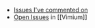 - [Issues I've commented on](https://github.com/search?q=is%3Aissue+commenter%3Aastr0n0mer&type=issues&s=updated&o=desc)
- [Open Issues](https://github.com/search?q=user%3Aphilc+repo%3Avimium+-involves%3Aphilc+++-involves%3Agdh1995+-involves%3AUncleSnail&type=issues&s=updated&o=desc&state=open) in [[Vimium]]